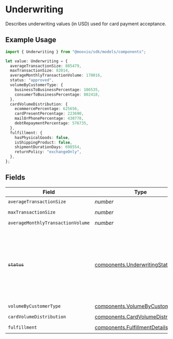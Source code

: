 # Underwriting

Describes underwriting values (in USD) used for card payment acceptance.

## Example Usage

```typescript
import { Underwriting } from "@moovio/sdk/models/components";

let value: Underwriting = {
  averageTransactionSize: 885479,
  maxTransactionSize: 82014,
  averageMonthlyTransactionVolume: 170016,
  status: "approved",
  volumeByCustomerType: {
    businessToBusinessPercentage: 106535,
    consumerToBusinessPercentage: 802418,
  },
  cardVolumeDistribution: {
    ecommercePercentage: 625656,
    cardPresentPercentage: 223690,
    mailOrPhonePercentage: 430778,
    debtRepaymentPercentage: 576735,
  },
  fulfillment: {
    hasPhysicalGoods: false,
    isShippingProduct: false,
    shipmentDurationDays: 698554,
    returnPolicy: "exchangeOnly",
  },
};
```

## Fields

| Field                                                                                                                   | Type                                                                                                                    | Required                                                                                                                | Description                                                                                                             |
| ----------------------------------------------------------------------------------------------------------------------- | ----------------------------------------------------------------------------------------------------------------------- | ----------------------------------------------------------------------------------------------------------------------- | ----------------------------------------------------------------------------------------------------------------------- |
| `averageTransactionSize`                                                                                                | *number*                                                                                                                | :heavy_check_mark:                                                                                                      | N/A                                                                                                                     |
| `maxTransactionSize`                                                                                                    | *number*                                                                                                                | :heavy_check_mark:                                                                                                      | N/A                                                                                                                     |
| `averageMonthlyTransactionVolume`                                                                                       | *number*                                                                                                                | :heavy_check_mark:                                                                                                      | N/A                                                                                                                     |
| ~~`status`~~                                                                                                            | [components.UnderwritingStatus](../../models/components/underwritingstatus.md)                                          | :heavy_check_mark:                                                                                                      | : warning: ** DEPRECATED **: This will be removed in a future release, please migrate away from it as soon as possible. |
| `volumeByCustomerType`                                                                                                  | [components.VolumeByCustomerType](../../models/components/volumebycustomertype.md)                                      | :heavy_check_mark:                                                                                                      | N/A                                                                                                                     |
| `cardVolumeDistribution`                                                                                                | [components.CardVolumeDistribution](../../models/components/cardvolumedistribution.md)                                  | :heavy_check_mark:                                                                                                      | N/A                                                                                                                     |
| `fulfillment`                                                                                                           | [components.FulfillmentDetails](../../models/components/fulfillmentdetails.md)                                          | :heavy_check_mark:                                                                                                      | N/A                                                                                                                     |